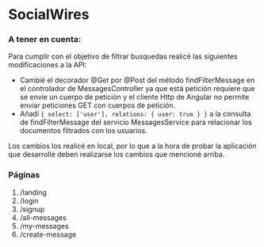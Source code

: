# SocialWires

### A tener en cuenta:
Para cumplir con el objetivo de filtrar busquedas realicé las siguientes modificaciones a la API:
- Cambié el decorador @Get por @Post del método findFilterMessage en el controlador de MessagesController ya que está petición requiere que se envíe un cuerpo de petición y el cliente Http de Angular no permite enviar peticiones GET con cuerpos de petición.
- Añadí `{ select: ['user'], relations: { user: true } }` a la consulta de findFilterMessage del servicio MessagesService para relacionar los documentos filtrados con los usuarios.

Los cambios los realicé en local, por lo que a la hora de probar la aplicación que desarrollé deben realizarse los cambios que mencioné arriba.

### Páginas
1. /landing
2. /login
3. /signup
4. /all-messages
5. /my-messages
6. /create-message
